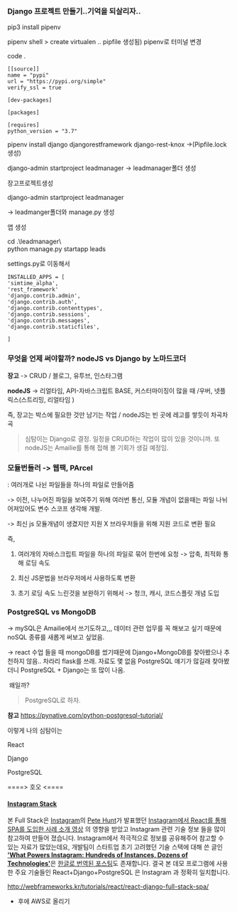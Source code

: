 ### Django 프로젝트 만들기..기억을 되살리자..

pip3 install pipenv

pipenv shell 			> create virtualen  .. pipfile 생성됨)  pipenv로 터미널 변경

code . 

```
[[source]]
name = "pypi"
url = "https://pypi.org/simple"
verify_ssl = true

[dev-packages]

[packages]

[requires]
python_version = "3.7"
```

pipenv install django djangorestframework django-rest-knox ->(Pipfile.lock 생성)





django-admin startproject leadmanager -> leadmanager폴더 생성



장고프로젝트생성

django-admin startproject leadmanager

-> leadmanger폴더와 manage.py 생성



앱 생성

cd .\leadmanager\       
python manage.py startapp leads



settings.py로 이동해서 

```
INSTALLED_APPS = [
'simtime_alpha',
'rest_framework'
'django.contrib.admin',
'django.contrib.auth',
'django.contrib.contenttypes',
'django.contrib.sessions',
'django.contrib.messages',
'django.contrib.staticfiles',

]
```



### 무엇을 언제 써야할까? nodeJS vs Django by 노마드코더

**장고** -> CRUD / 블로그, 유투브, 인스타그램

 **nodeJS** -> 리얼타임, API-자바스크립트 BASE, 커스터마이징이 많을 때 /우버, 넷플릭스(스트리밍, 리얼타임 )



즉, 장고는 박스에 필요한 것만 남기는 작업 / nodeJS는 빈 곳에 레고를 쌓듯이 차곡차곡 



> 심탐이는  Django로 결정.  일정을 CRUD하는 작업이 많이 있을 것이니까. 또 nodeJS는 Amailie를 통해 접해 볼 기회가 생길 예정임.



### 모듈번들러 -> 웹팩, PArcel

: 여러개로 나뉜 파일들을 하나의 파일로 만들어줌

-> 이전, 나누어진 파일을 보여주기 위해 여러번 통신, 모듈 개념이 없을때는 파일 나뉘어져있어도 변수 스코프 생각해 개발.

-> 최신 js 모듈개념이 생겼지만 지원 X 브라우저들을 위해 지원 코드로 변환 필요



즉, 

1. 여러개의 자바스크립트 파일을 하나의 파일로 묶어 한번에 요청 -> 압축, 최적화 통해 로딩 속도

2. 최신 JS문법을 브라우저에서 사용하도록 변환 

3. 초기 로딩 속도 느린것을 보완하기 위해서 -> 청크, 캐시, 코드스플릿 개념 도입

#### 



### PostgreSQL vs MongoDB

-> mySQL은 Amailie에서 쓰기도하고,,,  데이터 관련 업무를 꼭 해보고 싶기 때문에 noSQL 종류를 새롭게 써보고 싶었음. 

-> react 수업 들을 때 mongoDB를 썼기때문에 Django+MongoDB를 찾아봤으나 추천하지 않음.. 차라리 flask를 쓰래. 자료도 몇 없음 PostgreSQL 얘기가 많길래 찾아봤더니 PostgreSQL + Django는 또 많이 나옴. 

​	왜일까?

> PostgreSQL로 하자.

**참고** https://pynative.com/python-postgresql-tutorial/





이렇게 나의 심탐이는 

React

Django

PostgreSQL



====> 호오 <====

#### [Instagram Stack](http://stackshare.io/instagram/instagram)

본 Full Stack은 [Instagram](https://instagram.com/)의 [Pete Hunt](https://github.com/petehunt)가 발표했던 [Instagram에서 React를 통해 SPA를 도입한 사례 소개 영상](https://youtu.be/VkTCL6Nqm6Y) 의 영향을 받았고 Instagram 관련 기술 정보 들을 많이 참고하여 만들어 졌습니다. Instagram에서 적극적으로 정보를 공유해주어 참고할 수 있는 자료가 많았는데요, 개발팀이 스타트업 초기 고려했던 기술 스택에 대해 쓴 글인 [**'What Powers Instagram: Hundreds of Instances, Dozens of Technologies'**](http://instagram-engineering.tumblr.com/post/13649370142/what-powers-instagram-hundreds-of-instances)은 [한글로 번역된 포스팅](https://charsyam.wordpress.com/2011/12/17/발-번역-수백대의-장비와-수십가지의-기술-instagram의-힘/)도 존재합니다. 결국 본 데모 프로그램에 사용한 주요 기술들인 React+Django+PostgreSQL 은 Instagram 과 정확히 일치합니다.

http://webframeworks.kr/tutorials/react/react-django-full-stack-spa/



 

+ 후에 AWS로 올리기 
